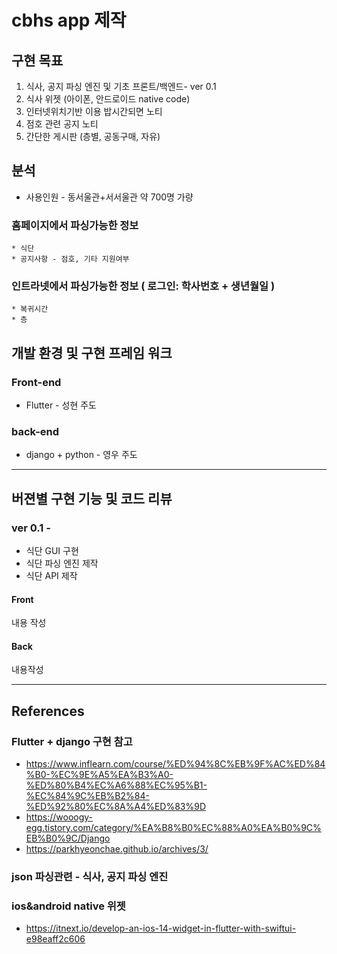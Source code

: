 # cbhs app 제작

## 구현 목표
1. 식사, 공지 파싱 엔진  및 기초 프론트/백엔드- ver 0.1
2. 식사 위젯 (아이폰, 안드로이드 native code)
3. 인터넷위치기반 이용 밥시간되면 노티
4. 점호 관련 공지 노티
5. 간단한 게시판 (층별, 공동구매, 자유)

## 분석

* 사용인원 - 동서울관+서서울관 약 700명 가량

### 홈페이지에서 파싱가능한 정보
    * 식단
    * 공지사항 - 점호, 기타 지원여부

### 인트라넷에서 파싱가능한 정보 ( 로그인: 학사번호 + 생년월일 ) 
    * 복귀시간
    * 층


## 개발 환경 및 구현 프레임 워크
### Front-end
* Flutter - 성현 주도

### back-end
* django + python - 영우 주도

----------

## 버젼별 구현 기능 및 코드 리뷰

### ver 0.1 - 
- 식단 GUI 구현
- 식단 파싱 엔진 제작
- 식단 API 제작

#### Front
내용 작성

#### Back
내용작성

------------

## References
### Flutter + django 구현 참고
* https://www.inflearn.com/course/%ED%94%8C%EB%9F%AC%ED%84%B0-%EC%9E%A5%EA%B3%A0-%ED%80%B4%EC%A6%88%EC%95%B1-%EC%84%9C%EB%B2%84-%ED%92%80%EC%8A%A4%ED%83%9D
* https://wooogy-egg.tistory.com/category/%EA%B8%B0%EC%88%A0%EA%B0%9C%EB%B0%9C/Django
* https://parkhyeonchae.github.io/archives/3/

### json 파싱관련 - 식사, 공지 파싱 엔진

### ios&android native 위젯
* https://itnext.io/develop-an-ios-14-widget-in-flutter-with-swiftui-e98eaff2c606
